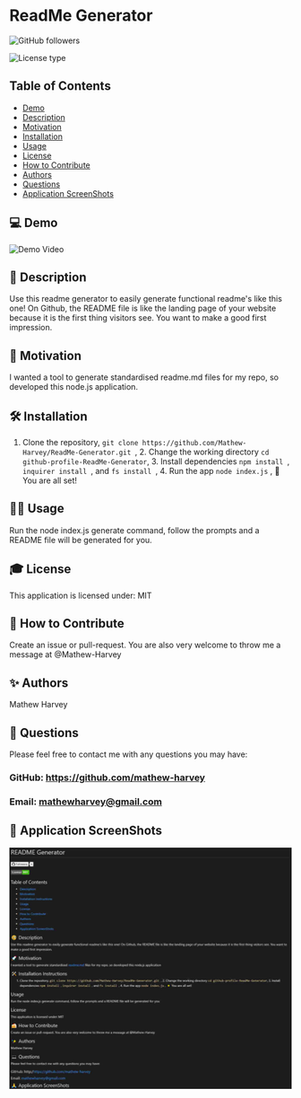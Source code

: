 # ReadMe Generator
![GitHub followers](https://img.shields.io/github/followers/mathew-harvey?style=social)

![License type](https://img.shields.io/badge/License-MIT-Blue)

## Table of Contents
- [Demo](##-💻%20Demo)
- [Description](##-🧐%20Description)
- [Motivation](#-🚀%20Motivation)
- [Installation](#-🛠️%20Installation)
- [Usage](#-🏃‍♀️%20Usage)
- [License](#-🎓%20License)
- [How to Contribute](#-🍰%20How%20to%20Contribute)
- [Authors](#-✨%20Authors)
- [Questions](#-🤔%20Questions)
- [Application ScreenShots](#-📸%20Application%20ScreenShots)
## 💻 Demo
![Demo Video](/assets/readmeGeneratorPreview.gif)
## 🧐 Description
Use this readme generator to easily generate functional readme's like this one! On Github, the README file is like the landing page of your website because it is the first thing visitors see. You want to make a good first impression.
## 🚀 Motivation
I wanted a tool to generate standardised readme.md files for my repo, so developed this node.js application.
## 🛠️ Installation
1. Clone the repository, ```git clone https://github.com/Mathew-Harvey/ReadMe-Generator.git ```, 2. Change the working directory ```cd github-profile-ReadMe-Generator```, 3. Install dependencies ```npm install ```, ```inquirer install ```, and ```fs install ```, 4. Run the app ```node index.js``` , 🌟 You are all set!
## 🏃‍♀️ Usage
Run the node index.js generate command, follow the prompts and a README file will be generated for you.
## 🎓 License
This application is licensed under: MIT
## 🍰 How to Contribute
Create an issue or pull-request. You are also very welcome to throw me a message at @Mathew-Harvey
## ✨ Authors
Mathew Harvey
## 🤔 Questions
Please feel free to contact me with any questions you may have: 


### GitHub: https://github.com/mathew-harvey

### Email: mathewharvey@gmail.com
## 📸 Application ScreenShots
![Screen Shot](/assets/screenshot1.jpg)
